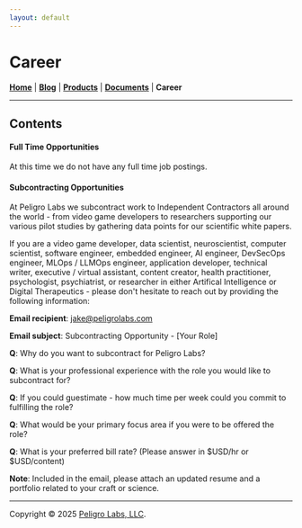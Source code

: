 ```yaml
---
layout: default
---
```

# Career
<b>[Home](./index.html)</b> | <b>[Blog](./blog.html)</b> | <b>[Products](./products.html)</b> | <b>[Documents](./documents.html)</b> | <b>Career</b>
* * *

## Contents

#### Full Time Opportunities
At this time we do not have any full time job postings.

#### Subcontracting Opportunities
At Peligro Labs we subcontract work to Independent Contractors all around the world - from video game developers to researchers supporting our various pilot studies by gathering data points for our scientific white papers.

If you are a video game developer, data scientist, neuroscientist, computer scientist, software engineer, embedded engineer, AI engineer, DevSecOps engineer, MLOps / LLMOps engineer, application developer, technical writer, executive / virtual assistant, content creator, health practitioner, psychologist, psychiatrist, or researcher in either Artifical Intelligence or Digital Therapeutics - please don't hesitate to reach out by providing the following information:

<b>Email recipient</b>: [jake@peligrolabs.com](mailto:jake@peligrolabs.com)

<b>Email subject</b>: Subcontracting Opportunity - [Your Role]

<b>Q</b>: Why do you want to subcontract for Peligro Labs?

<b>Q</b>: What is your professional experience with the role you would like to subcontract for?

<b>Q</b>: If you could guestimate - how much time per week could you commit to fulfilling the role?

<b>Q</b>: What would be your primary focus area if you were to be offered the role?

<b>Q</b>: What is your preferred bill rate? (Please answer in $USD/hr or $USD/content)

<b>Note</b>: Included in the email, please attach an updated resume and a portfolio related to your craft or science.

---

Copyright &copy; 2025 [Peligro Labs, LLC](https://peligrolabs.com/).